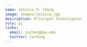 ```yaml
---
name: Jessica X. Chong
image: images/jessica.jpg
description: Principal Investigator
role: pi
links:
  email: jxchong@uw.edu
  twitter: jxchong
---
```


